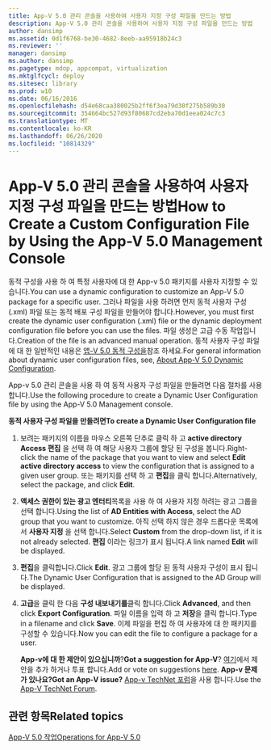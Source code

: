 ```yaml
---
title: App-V 5.0 관리 콘솔을 사용하여 사용자 지정 구성 파일을 만드는 방법
description: App-V 5.0 관리 콘솔을 사용하여 사용자 지정 구성 파일을 만드는 방법
author: dansimp
ms.assetid: 0d1f6768-be30-4682-8eeb-aa95918b24c3
ms.reviewer: ''
manager: dansimp
ms.author: dansimp
ms.pagetype: mdop, appcompat, virtualization
ms.mktglfcycl: deploy
ms.sitesec: library
ms.prod: w10
ms.date: 06/16/2016
ms.openlocfilehash: d54e68caa380025b2ff6f3ea79d30f275b589b30
ms.sourcegitcommit: 354664bc527d93f80687cd2eba70d1eea024c7c3
ms.translationtype: MT
ms.contentlocale: ko-KR
ms.lasthandoff: 06/26/2020
ms.locfileid: "10814329"
---
```

# <span data-ttu-id="95636-103">App-V 5.0 관리 콘솔을 사용하여 사용자 지정 구성 파일을 만드는 방법</span><span class="sxs-lookup"><span data-stu-id="95636-103">How to Create a Custom Configuration File by Using the App-V 5.0 Management Console</span></span>


<span data-ttu-id="95636-104">동적 구성을 사용 하 여 특정 사용자에 대 한 App-v 5.0 패키지를 사용자 지정할 수 있습니다.</span><span class="sxs-lookup"><span data-stu-id="95636-104">You can use a dynamic configuration to customize an App-V 5.0 package for a specific user.</span></span> <span data-ttu-id="95636-105">그러나 파일을 사용 하려면 먼저 동적 사용자 구성 (.xml) 파일 또는 동적 배포 구성 파일을 만들어야 합니다.</span><span class="sxs-lookup"><span data-stu-id="95636-105">However, you must first create the dynamic user configuration (.xml) file or the dynamic deployment configuration file before you can use the files.</span></span> <span data-ttu-id="95636-106">파일 생성은 고급 수동 작업입니다.</span><span class="sxs-lookup"><span data-stu-id="95636-106">Creation of the file is an advanced manual operation.</span></span> <span data-ttu-id="95636-107">동적 사용자 구성 파일에 대 한 일반적인 내용은 [앱-V 5.0 동적 구성을](about-app-v-50-dynamic-configuration.md)참조 하세요.</span><span class="sxs-lookup"><span data-stu-id="95636-107">For general information about dynamic user configuration files, see, [About App-V 5.0 Dynamic Configuration](about-app-v-50-dynamic-configuration.md).</span></span>

<span data-ttu-id="95636-108">App-v 5.0 관리 콘솔을 사용 하 여 동적 사용자 구성 파일을 만들려면 다음 절차를 사용 합니다.</span><span class="sxs-lookup"><span data-stu-id="95636-108">Use the following procedure to create a Dynamic User Configuration file by using the App-V 5.0 Management console.</span></span>

**<span data-ttu-id="95636-109">동적 사용자 구성 파일을 만들려면</span><span class="sxs-lookup"><span data-stu-id="95636-109">To create a Dynamic User Configuration file</span></span>**

1.  <span data-ttu-id="95636-110">보려는 패키지의 이름을 마우스 오른쪽 단추로 클릭 하 고 **active directory Access 편집** 을 선택 하 여 해당 사용자 그룹에 할당 된 구성을 봅니다.</span><span class="sxs-lookup"><span data-stu-id="95636-110">Right-click the name of the package that you want to view and select **Edit active directory access** to view the configuration that is assigned to a given user group.</span></span> <span data-ttu-id="95636-111">또는 패키지를 선택 하 고 **편집**을 클릭 합니다.</span><span class="sxs-lookup"><span data-stu-id="95636-111">Alternatively, select the package, and click **Edit**.</span></span>

2.  <span data-ttu-id="95636-112">**액세스 권한이 있는 광고 엔터티**목록을 사용 하 여 사용자 지정 하려는 광고 그룹을 선택 합니다.</span><span class="sxs-lookup"><span data-stu-id="95636-112">Using the list of **AD Entities with Access**, select the AD group that you want to customize.</span></span> <span data-ttu-id="95636-113">아직 선택 하지 않은 경우 드롭다운 목록에서 **사용자 지정** 을 선택 합니다.</span><span class="sxs-lookup"><span data-stu-id="95636-113">Select **Custom** from the drop-down list, if it is not already selected.</span></span> <span data-ttu-id="95636-114">**편집** 이라는 링크가 표시 됩니다.</span><span class="sxs-lookup"><span data-stu-id="95636-114">A link named **Edit** will be displayed.</span></span>

3.  <span data-ttu-id="95636-115">**편집**을 클릭합니다.</span><span class="sxs-lookup"><span data-stu-id="95636-115">Click **Edit**.</span></span> <span data-ttu-id="95636-116">광고 그룹에 할당 된 동적 사용자 구성이 표시 됩니다.</span><span class="sxs-lookup"><span data-stu-id="95636-116">The Dynamic User Configuration that is assigned to the AD Group will be displayed.</span></span>

4.  <span data-ttu-id="95636-117">**고급**을 클릭 한 다음 **구성 내보내기를**클릭 합니다.</span><span class="sxs-lookup"><span data-stu-id="95636-117">Click **Advanced**, and then click **Export Configuration**.</span></span> <span data-ttu-id="95636-118">파일 이름을 입력 하 고 **저장**을 클릭 합니다.</span><span class="sxs-lookup"><span data-stu-id="95636-118">Type in a filename and click **Save**.</span></span> <span data-ttu-id="95636-119">이제 파일을 편집 하 여 사용자에 대 한 패키지를 구성할 수 있습니다.</span><span class="sxs-lookup"><span data-stu-id="95636-119">Now you can edit the file to configure a package for a user.</span></span>

    <span data-ttu-id="95636-120">**App-v에 대 한 제안이 있으십니까**?</span><span class="sxs-lookup"><span data-stu-id="95636-120">**Got a suggestion for App-V**?</span></span> <span data-ttu-id="95636-121">[여기](http://appv.uservoice.com/forums/280448-microsoft-application-virtualization)에서 제안을 추가 하거나 투표 합니다.</span><span class="sxs-lookup"><span data-stu-id="95636-121">Add or vote on suggestions [here](http://appv.uservoice.com/forums/280448-microsoft-application-virtualization).</span></span> **<span data-ttu-id="95636-122">App-v 문제가 있나요?</span><span class="sxs-lookup"><span data-stu-id="95636-122">Got an App-V issue?</span></span>** <span data-ttu-id="95636-123">[App-v TechNet 포럼](https://social.technet.microsoft.com/Forums/home?forum=mdopappv)을 사용 합니다.</span><span class="sxs-lookup"><span data-stu-id="95636-123">Use the [App-V TechNet Forum](https://social.technet.microsoft.com/Forums/home?forum=mdopappv).</span></span>

## <span data-ttu-id="95636-124">관련 항목</span><span class="sxs-lookup"><span data-stu-id="95636-124">Related topics</span></span>


[<span data-ttu-id="95636-125">App-V 5.0 작업</span><span class="sxs-lookup"><span data-stu-id="95636-125">Operations for App-V 5.0</span></span>](operations-for-app-v-50.md)

 

 





